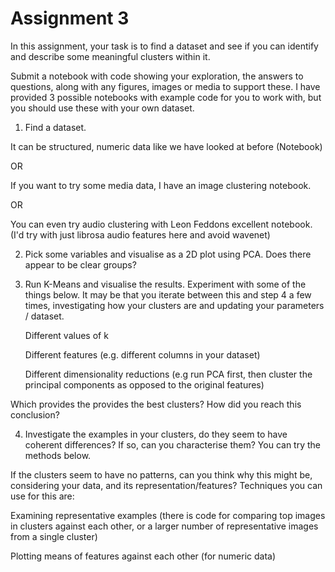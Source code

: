 # Assignment 3

In this assignment, your task is to find a dataset and see if you can identify and describe some meaningful clusters within it.

Submit a notebook with code showing your exploration, the answers to questions, along with any figures, images or media to support these. I have provided 3 possible notebooks with example code for you to work with, but you should use these with your own dataset.


1. Find a dataset.

It can be structured, numeric data like we have looked at before (Notebook)

OR

If you want to try some media data, I have an image clustering notebook.

OR

You can even try audio clustering with Leon Feddons excellent notebook. (I'd try with just librosa audio features here and avoid wavenet)


2. Pick some variables and visualise as a 2D plot using PCA. Does there appear to be clear groups?


3. Run K-Means and visualise the results. Experiment with some of the things below. It may be that you iterate between this and step 4 a few times, investigating how your clusters are and updating your parameters / dataset.

   Different values of k
    
   Different features (e.g. different columns in your dataset)

   Different dimensionality reductions (e.g run PCA first, then cluster the principal components as opposed to the original features)
    
  Which provides the provides the best clusters? How did you reach this conclusion?
 

4. Investigate the examples in your clusters, do they seem to have coherent differences? If so, can you characterise them? You can try the methods below.

If the clusters seem to have no patterns, can you think why this might be, considering your data, and its representation/features?
Techniques you can use for this are:
   
   Examining representative examples (there is code for comparing top images in clusters against each other, or a larger number of representative images from a single cluster)
    
   Plotting means of features against each other (for numeric data)
